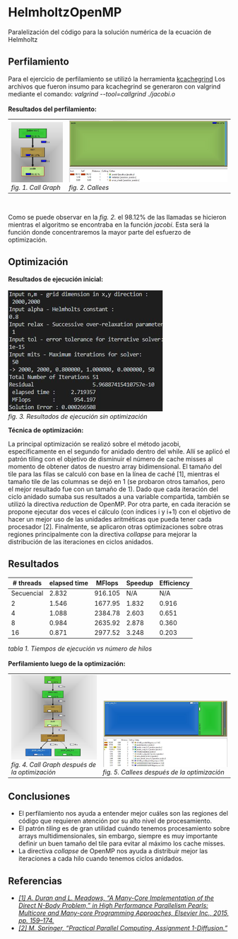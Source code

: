 # HelmholtzOpenMP
Paralelización del código para la solución numérica de la ecuación de Helmholtz

## Perfilamiento ## 

Para el ejercicio de perfilamiento se utilizó la herramienta <a href="https://sourceforge.net/projects/qcachegrindwin/">kcachegrind</a> Los archivos que fueron insumo para kcachegrind se generaron con valgrind mediante el comando: <i>valgrind --tool=callgrind ./jacobi.o</i>
<br>
<br>
<b>Resultados del perfilamiento:</b><br>
<table>
<tr valign="bottom">
<td>
<img src="./img/jacobi2.JPG"/><br>
<i>fig. 1. Call Graph</i>
</td>
<td>
<img src="./img/jacobi3.JPG"/><br>
<i>fig. 2. Callees</i>
</td>
</tr>
</table><br>

Como se puede observar en la <i>fig. 2.</i> el 98.12% de las llamadas se hicieron mientras el algoritmo
se encontraba en la función <i>jacobi</i>. Esta será la función donde concentraremos la mayor parte
del esfuerzo de optimización.

## Optimización ## 
<b>Resultados de ejecución inicial:</b><br><br>
<img src="./img/time1.JPG"/><br>
<i>fig. 3. Resultados de ejecución sin optimización</i>
<br>

<b>Técnica de optimización:</b><br>

La principal optimización se realizó sobre el método jacobi, específicamente en el segundo for anidado dentro del while. Allí se aplicó el patrón tiling con el objetivo de disminuir el número de cache misses al momento de obtener datos de nuestro array bidimensional. El tamaño del tile para las filas se calculó con base en la línea de caché [1], mientras el tamaño tile de las columnas se dejó en 1 (se probaron otros tamaños, pero el mejor resultado fue con un tamaño de 1). Dado que cada iteración del ciclo anidado sumaba sus resultados a una variable compartida, también se utilizó la directiva <i>reduction</i> de OpenMP. Por otra parte, en cada iteración se propone ejecutar dos veces el cálculo (con índices i y i+1) con el objetivo de hacer un mejor uso de las unidades aritméticas que pueda tener cada procesador [2]. Finalmente, se aplicaron otras optimizaciones sobre otras regiones principalmente con la directiva <i>collapse</i> para mejorar la distribución de las iteraciones en ciclos anidados.   


## Resultados ## 

<table>
    <thead>
        <tr>
            <th># threads</th>
            <th>elapsed time</th>
            <th>MFlops</th>
            <th>Speedup</th>
            <th>Efficiency</th>
        </tr>
    </thead>
    <tbody>
        <tr>
            <td>Secuencial</td>
            <td>2.832</td>
            <td>916.105</td>
            <td>N/A</td>
            <td>N/A</td>
        </tr>
        <tr>
            <td>2</td>
            <td>1.546</td>
            <td>1677.95</td>
            <td>1.832</td>
            <td>0.916</td>
        </tr>
        <tr>
            <td>4</td>
            <td>1.088</td>
            <td>2384.78</td>
            <td>2.603</td>
            <td>0.651</td>
        </tr>
        <tr>
            <td>8</td>
            <td>0.984</td>
            <td>2635.92</td>
            <td>2.878</td>
            <td>0.360</td>
        </tr>
        <tr>
            <td>16</td>
            <td>0.871</td>
            <td>2977.52</td>
            <td>3.248</td>
            <td>0.203</td>
        </tr>
    </tbody>
</table>
<i>tabla 1. Tiempos de ejecución vs número de hilos</i><br>
<br>
<b>Perfilamiento luego de la optimización:</b><br>
<table>
<tr valign="bottom">
<td>
<img src="./img/jacobi22.JPG"/><br>
<i>fig. 4. Call Graph después de la optimización</i>
</td>
<td>
<img src="./img/jacobi33.JPG"/><br>
<i>fig. 5. Callees después de la optimización</i>
</td>
</tr>
</table>

## Conclusiones ## 

<ul>
    <li>
        El perfilamiento nos ayuda a entender mejor cuáles son las regiones del código que requieren atención por su alto nivel de procesamiento.
    </li>
    <li>
        El patrón <i>tiling</i> es de gran utilidad cuándo tenemos procesamiento sobre arrays multidimensionales, sin embargo, siempre es muy importante definir un buen tamaño del tile para evitar al máximo los cache misses.
    </li>
    <li>
        La directiva <i>collapse</i> de OpenMP nos ayuda a distribuir mejor las iteraciones a cada hilo cuando tenemos ciclos anidados.
    </li>
</ul>


## Referencias ## 

<ul>
    <li>
        <a href="https://www.sciencedirect.com/topics/computer-science/loop-tiling">
            <i>
            [1]	A. Duran and L. Meadows, “A Many-Core Implementation of the Direct N-Body Problem,” in High Performance Parallelism Pearls: Multicore and Many-core Programming Approaches, Elsevier Inc., 2015, pp. 159–174.
            </i>
        </a>
    </li>
    <li>
        <a href="https://m-sp.org/downloads/pp_report_openmp.pdf">
            <i>
            [2]	M. Springer, “Practical Parallel Computing, Assignment 1-Diffusion.”
            </i>
        </a>
    </li>
</ul>
